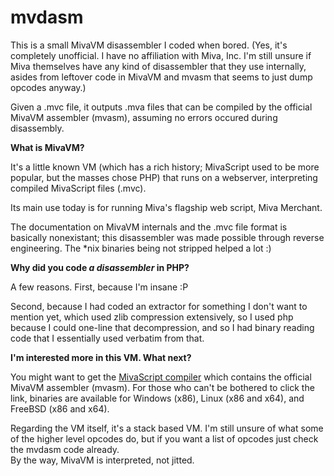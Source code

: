 mvdasm
======

This is a small MivaVM disassembler I coded when bored. (Yes, it's completely unofficial. I have no affiliation with Miva, Inc. I'm still unsure if Miva themselves have any kind of disassembler that they use internally, asides from leftover code in MivaVM and mvasm that seems to just dump opcodes anyway.)  

Given a .mvc file, it outputs .mva files that can be compiled by the official MivaVM assembler (mvasm), assuming no errors occured during disassembly.  

  
**What is MivaVM?**
  

It's a little known VM (which has a rich history; MivaScript used to be more popular, but the masses chose PHP) that runs on a webserver, interpreting compiled MivaScript files (.mvc).  

Its main use today is for running Miva's flagship web script, Miva Merchant.  

The documentation on MivaVM internals and the .mvc file format is basically nonexistant; this disassembler was made possible through reverse engineering. The *nix binaries being not stripped helped a lot :)

  
**Why did you code *a disassembler* in PHP?**
  

A few reasons. First, because I'm insane :P  

Second, because I had coded an extractor for something I don't want to mention yet, which used zlib compression extensively, so I used php because I could one-line that decompression, and so I had binary reading code that I essentially used verbatim from that.  

  
**I'm interested more in this VM. What next?**
   

You might want to get the [MivaScript compiler](http://www.mivamerchant.com/support/downloads) which contains the official MivaVM assembler (mvasm). For those who can't be bothered to click the link, binaries are available for Windows (x86), Linux (x86 and x64), and FreeBSD (x86 and x64).  

Regarding the VM itself, it's a stack based VM. I'm still unsure of what some of the higher level opcodes do, but if you want a list of opcodes just check the mvdasm code already.  
By the way, MivaVM is interpreted, not jitted.
